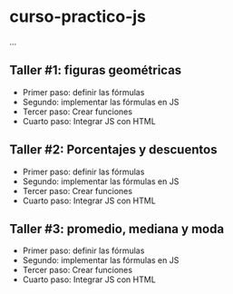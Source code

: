 # curso-practico-js

...

## Taller #1: figuras geométricas

- Primer paso: definir las fórmulas
- Segundo: implementar las fórmulas en JS
- Tercer paso: Crear funciones
- Cuarto paso: Integrar JS con HTML

## Taller #2: Porcentajes y descuentos

- Primer paso: definir las fórmulas
- Segundo: implementar las fórmulas en JS
- Tercer paso: Crear funciones
- Cuarto paso: Integrar JS con HTML
  
## Taller #3: promedio, mediana y moda

- Primer paso: definir las fórmulas
- Segundo: implementar las fórmulas en JS
- Tercer paso: Crear funciones
- Cuarto paso: Integrar JS con HTML